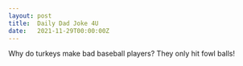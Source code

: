 ```yaml
---
layout: post
title:  Daily Dad Joke 4U
date:   2021-11-29T00:00:00Z
---
```

Why do turkeys make bad baseball players? They only hit fowl balls!
